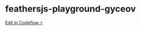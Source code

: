 # feathersjs-playground-gyceov

[Edit in Codeflow ⚡️](https://stackblitz.com/~/github.com/M0rfes/feathersjs-playground-gyceov)